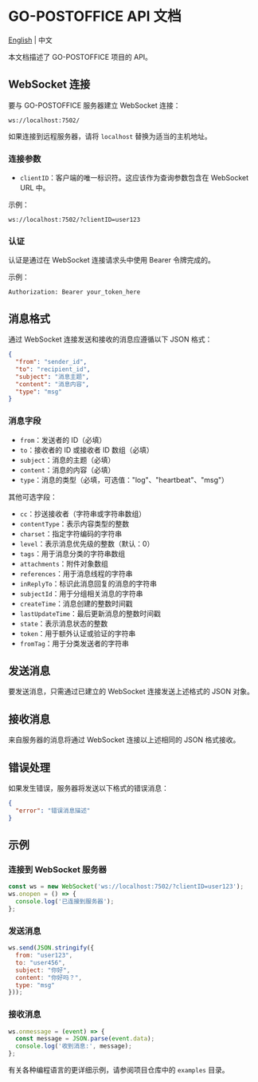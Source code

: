# GO-POSTOFFICE API 文档

[English](api.md) | 中文

本文档描述了 GO-POSTOFFICE 项目的 API。

## WebSocket 连接

要与 GO-POSTOFFICE 服务器建立 WebSocket 连接：

```
ws://localhost:7502/
```

如果连接到远程服务器，请将 `localhost` 替换为适当的主机地址。

### 连接参数

- `clientID`：客户端的唯一标识符。这应该作为查询参数包含在 WebSocket URL 中。

示例：
```
ws://localhost:7502/?clientID=user123
```

### 认证

认证是通过在 WebSocket 连接请求头中使用 Bearer 令牌完成的。

示例：
```
Authorization: Bearer your_token_here
```

## 消息格式

通过 WebSocket 连接发送和接收的消息应遵循以下 JSON 格式：

```json
{
  "from": "sender_id",
  "to": "recipient_id",
  "subject": "消息主题",
  "content": "消息内容",
  "type": "msg"
}
```

### 消息字段

- `from`：发送者的 ID（必填）
- `to`：接收者的 ID 或接收者 ID 数组（必填）
- `subject`：消息的主题（必填）
- `content`：消息的内容（必填）
- `type`：消息的类型（必填，可选值："log"、"heartbeat"、"msg"）

其他可选字段：

- `cc`：抄送接收者（字符串或字符串数组）
- `contentType`：表示内容类型的整数
- `charset`：指定字符编码的字符串
- `level`：表示消息优先级的整数（默认：0）
- `tags`：用于消息分类的字符串数组
- `attachments`：附件对象数组
- `references`：用于消息线程的字符串
- `inReplyTo`：标识此消息回复的消息的字符串
- `subjectId`：用于分组相关消息的字符串
- `createTime`：消息创建的整数时间戳
- `lastUpdateTime`：最后更新消息的整数时间戳
- `state`：表示消息状态的整数
- `token`：用于额外认证或验证的字符串
- `fromTag`：用于分类发送者的字符串

## 发送消息

要发送消息，只需通过已建立的 WebSocket 连接发送上述格式的 JSON 对象。

## 接收消息

来自服务器的消息将通过 WebSocket 连接以上述相同的 JSON 格式接收。

## 错误处理

如果发生错误，服务器将发送以下格式的错误消息：

```json
{
  "error": "错误消息描述"
}
```

## 示例

### 连接到 WebSocket 服务器

```javascript
const ws = new WebSocket('ws://localhost:7502/?clientID=user123');
ws.onopen = () => {
  console.log('已连接到服务器');
};
```

### 发送消息

```javascript
ws.send(JSON.stringify({
  from: "user123",
  to: "user456",
  subject: "你好",
  content: "你好吗？",
  type: "msg"
}));
```

### 接收消息

```javascript
ws.onmessage = (event) => {
  const message = JSON.parse(event.data);
  console.log('收到消息:', message);
};
```

有关各种编程语言的更详细示例，请参阅项目仓库中的 `examples` 目录。